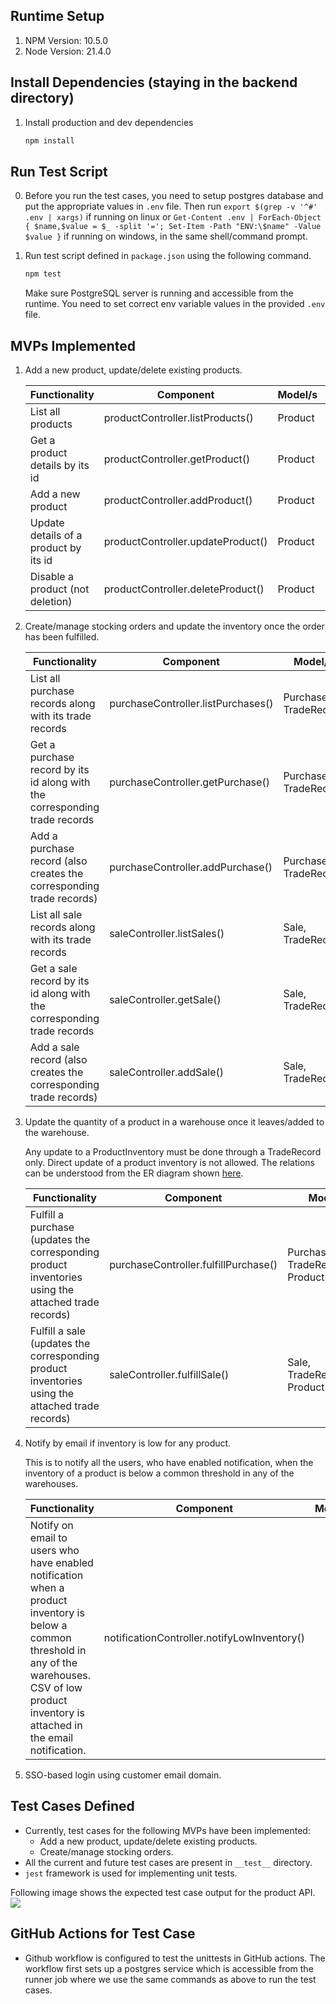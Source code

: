 ## Runtime Setup

1. NPM Version: 10.5.0
2. Node Version: 21.4.0

## Install Dependencies (staying in the backend directory)

1. Install production and dev dependencies
   ```bash
   npm install
    ```

## Run Test Script

0. Before you run the test cases, you need to setup postgres database and put the appropriate values in `.env` file. Then run `export $(grep -v '^#' .env | xargs)` if running on linux or `Get-Content .env | ForEach-Object { $name,$value = $_ -split '='; Set-Item -Path "ENV:\$name" -Value $value }` if running on windows, in the same shell/command prompt.

1. Run test script defined in `package.json` using the following command.
    ```bash
   npm test
    ```
   Make sure PostgreSQL server is running and accessible from the runtime. You need to set correct env variable values in the provided `.env` file. 

## MVPs Implemented

1. Add a new product, update/delete existing products.

   | Functionality                         | Component                         | Model/s | Owner | Unittest |
   |---------------------------------------|-----------------------------------|---------|-------|----------|
   | List all products                     | productController.listProducts()  | Product |       |          |
   | Get a product details by its id       | productController.getProduct()    | Product |       |          |
   | Add a new product                     | productController.addProduct()    | Product |       |          |
   | Update details of a product by its id | productController.updateProduct() | Product |       |          |
   | Disable a product (not deletion)      | productController.deleteProduct() | Product |       |          |

2. Create/manage stocking orders and update the inventory once the order has been fulfilled.

   | Functionality                                                              | Component                          | Model/s               | Owner | Unittest |
   |----------------------------------------------------------------------------|------------------------------------|-----------------------|-------|----------|
   | List all purchase records along with its trade records                     | purchaseController.listPurchases() | Purchase, TradeRecord |       |          |
   | Get a purchase record by its id along with the corresponding trade records | purchaseController.getPurchase()   | Purchase, TradeRecord |       |          |
   | Add a purchase record (also creates the corresponding trade records)       | purchaseController.addPurchase()   | Purchase, TradeRecord |       |          |
   | List all sale records along with its trade records                         | saleController.listSales()         | Sale, TradeRecord     |       |          |
   | Get a sale record by its id along with the corresponding trade records     | saleController.getSale()           | Sale, TradeRecord     |       |          |
   | Add a sale record (also creates the corresponding trade records)           | saleController.addSale()           | Sale, TradeRecord     |       |          |

3. Update the quantity of a product in a warehouse once it leaves/added to the warehouse.
   
    Any update to a ProductInventory must be done through a TradeRecord only. Direct update of a product inventory is not allowed. The relations can be understood from the ER diagram shown [here]().

   | Functionality                                                                                       | Component                            | Model/s                                 | Owner | Unittest |
   |-----------------------------------------------------------------------------------------------------|--------------------------------------|-----------------------------------------|-------|----------|
   | Fulfill a purchase (updates the corresponding product inventories using the attached trade records) | purchaseController.fulfillPurchase() | Purchase, TradeRecord, ProductInventory |       |          |
   | Fulfill a sale (updates the corresponding product inventories using the attached trade records)     | saleController.fulfillSale()         | Sale, TradeRecord, ProductInventory     |       |          |

4. Notify by email if inventory is low for any product.

    This is to notify all the users, who have enabled notification, when the inventory of a product is below a common threshold in any of the warehouses.

   | Functionality                                                                                                                                                                                             | Component                                   | Model/s | Owner | Unittest |
   |-----------------------------------------------------------------------------------------------------------------------------------------------------------------------------------------------------------|---------------------------------------------|---------|-------|----------|
   | Notify on email to users who have enabled notification when a product inventory is below a common threshold in any of the warehouses. CSV of low product inventory is attached in the email notification. | notificationController.notifyLowInventory() |         |       |          |

5. SSO-based login using customer email domain.

## Test Cases Defined

- Currently, test cases for the following MVPs have been implemented:
  - Add a new product, update/delete existing products.
  - Create/manage stocking orders.
- All the current and future test cases are present in `__test__` directory.
- `jest` framework is used for implementing unit tests.

Following image shows the expected test case output for the product API.
![](../docs/assets/Product_API_Test.png)

## GitHub Actions for Test Case

- Github workflow is configured to test the unittests in GitHub actions. The workflow first sets up a postgres service which is accessible from the runner job where we use the same commands as above to run the test cases.